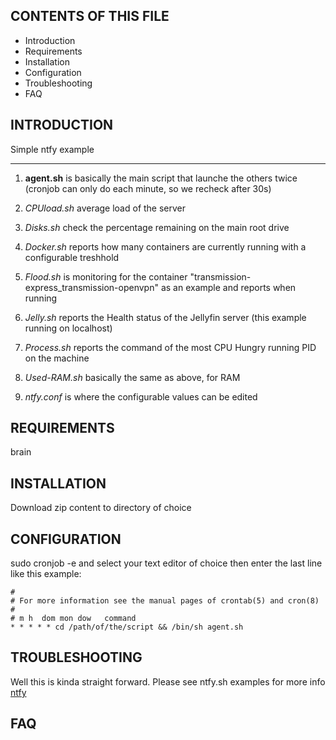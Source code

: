 CONTENTS OF THIS FILE
---------------------

 * Introduction
 * Requirements
 * Installation
 * Configuration
 * Troubleshooting
 * FAQ

INTRODUCTION
------------
Simple ntfy example

***

1. **agent.sh** is basically the main script that launche the others twice (cronjob can only do each minute, so we recheck after 30s)

2. *CPUload.sh* average load of the server

3. *Disks.sh* check the percentage remaining on the main root drive

4. *Docker.sh* reports how many containers are currently running with a configurable treshhold 

5. *Flood.sh* is monitoring for the container "transmission-express_transmission-openvpn" as an example and reports when running

6. *Jelly.sh* reports the Health status of the Jellyfin server (this example running on localhost)

7. *Process.sh* reports the command of the most CPU Hungry running PID on the machine

8. *Used-RAM.sh* basically the same as above, for RAM

9. *ntfy.conf* is where the configurable values can be edited

REQUIREMENTS
------------
brain

INSTALLATION
------------
Download zip content to directory of choice

CONFIGURATION
-------------
sudo cronjob -e and select your text editor of choice
then enter the last line like this example:

    #
    # For more information see the manual pages of crontab(5) and cron(8)
    #
    # m h  dom mon dow   command
    * * * * * cd /path/of/the/script && /bin/sh agent.sh




TROUBLESHOOTING
---------------
Well this is kinda straight forward. Please see ntfy.sh examples for more info
<a href="http://ntfy.sh" title="ntfy">ntfy</a>

FAQ
---
